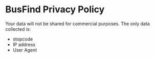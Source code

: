 # BusFind Privacy Policy

Your data will not be shared for commercial purposes. The only data collected is:

* stopcode 
* IP address
* User Agent


